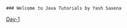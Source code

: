 ```

### Welcome to Java Tutorials by Yash Saxena

```

<a href="https://www.yashsaxena75.github.io/JavaWorld/day1">Day-1</a>
